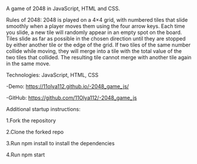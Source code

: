 A game of 2048 in JavaScript, HTML and CSS.

Rules of 2048:
2048 is played on a 4×4 grid, with numbered tiles that slide smoothly when a player moves them using the four arrow keys. Each time you slide, a new tile will randomly appear in an empty spot on the board. Tiles slide as far as possible in the chosen direction until they are stopped by either another tile or the edge of the grid. If two tiles of the same number collide while moving, they will merge into a tile with the total value of the two tiles that collided. The resulting tile cannot merge with another tile again in the same move.

Technologies: JavaScript,  HTML, CSS

-Demo: https://11olya112.github.io/-2048_game_js/

-GitHub: https://github.com/11Olya112/-2048_game_js

Additional startup instructions:

1.Fork the repository

2.Clone the forked repo

3.Run npm install to install the dependencies

4.Run npm start

